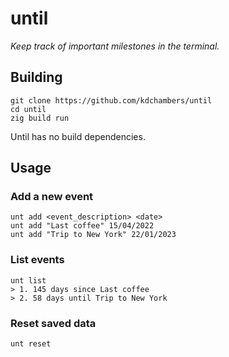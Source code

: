 # until

*Keep track of important milestones in the terminal.*

## Building

```
git clone https://github.com/kdchambers/until
cd until
zig build run
```

Until has no build dependencies.

## Usage
### Add a new event

```
unt add <event_description> <date>
unt add "Last coffee" 15/04/2022
unt add "Trip to New York" 22/01/2023
```

### List events

```
unt list
> 1. 145 days since Last coffee
> 2. 58 days until Trip to New York
```

### Reset saved data

```
unt reset
```
